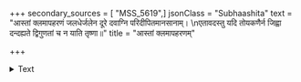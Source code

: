 +++
secondary_sources = [ "MSS_5619",]
jsonClass = "Subhaashita"
text = "आस्तां क्लमापहरणं जलधेर्जलेन दूरे दवाग्नि परिदीपितमानसानाम्।  \nएतावदस्तु यदि तोयकणैर्न जिह्वा दन्दह्यते द्विगुणतां च न याति तृष्णा॥"
title = "आस्तां क्लमापहरणम्"

+++

<details><summary>Text</summary>

आस्तां क्लमापहरणं जलधेर्जलेन दूरे दवाग्नि परिदीपितमानसानाम्।  
एतावदस्तु यदि तोयकणैर्न जिह्वा दन्दह्यते द्विगुणतां च न याति तृष्णा॥
</details>
